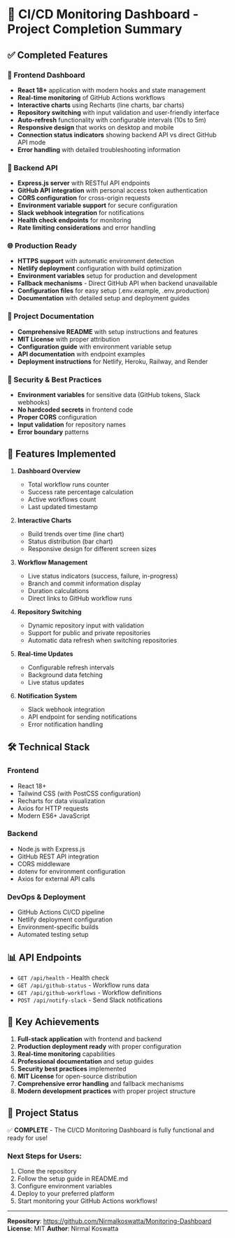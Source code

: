 # 🎉 CI/CD Monitoring Dashboard - Project Completion Summary

## ✅ Completed Features

### 📱 Frontend Dashboard
- **React 18+** application with modern hooks and state management
- **Real-time monitoring** of GitHub Actions workflows
- **Interactive charts** using Recharts (line charts, bar charts)
- **Repository switching** with input validation and user-friendly interface
- **Auto-refresh** functionality with configurable intervals (10s to 5m)
- **Responsive design** that works on desktop and mobile
- **Connection status indicators** showing backend API vs direct GitHub API mode
- **Error handling** with detailed troubleshooting information

### 🔧 Backend API
- **Express.js server** with RESTful API endpoints
- **GitHub API integration** with personal access token authentication
- **CORS configuration** for cross-origin requests
- **Environment variable support** for secure configuration
- **Slack webhook integration** for notifications
- **Health check endpoints** for monitoring
- **Rate limiting considerations** and error handling

### 🌐 Production Ready
- **HTTPS support** with automatic environment detection
- **Netlify deployment** configuration with build optimization
- **Environment variables** setup for production and development
- **Fallback mechanisms** - Direct GitHub API when backend unavailable
- **Configuration files** for easy setup (.env.example, .env.production)
- **Documentation** with detailed setup and deployment guides

### 📄 Project Documentation
- **Comprehensive README** with setup instructions and features
- **MIT License** with proper attribution
- **Configuration guide** with environment variable setup
- **API documentation** with endpoint examples
- **Deployment instructions** for Netlify, Heroku, Railway, and Render

### 🔐 Security & Best Practices
- **Environment variables** for sensitive data (GitHub tokens, Slack webhooks)
- **No hardcoded secrets** in frontend code
- **Proper CORS** configuration
- **Input validation** for repository names
- **Error boundary** patterns

## 🚀 Features Implemented

1. **Dashboard Overview**
   - Total workflow runs counter
   - Success rate percentage calculation
   - Active workflows count
   - Last updated timestamp

2. **Interactive Charts**
   - Build trends over time (line chart)
   - Status distribution (bar chart)
   - Responsive design for different screen sizes

3. **Workflow Management**
   - Live status indicators (success, failure, in-progress)
   - Branch and commit information display
   - Duration calculations
   - Direct links to GitHub workflow runs

4. **Repository Switching**
   - Dynamic repository input with validation
   - Support for public and private repositories
   - Automatic data refresh when switching repositories

5. **Real-time Updates**
   - Configurable refresh intervals
   - Background data fetching
   - Live status updates

6. **Notification System**
   - Slack webhook integration
   - API endpoint for sending notifications
   - Error notification handling

## 🛠️ Technical Stack

### Frontend
- React 18+
- Tailwind CSS (with PostCSS configuration)
- Recharts for data visualization
- Axios for HTTP requests
- Modern ES6+ JavaScript

### Backend
- Node.js with Express.js
- GitHub REST API integration
- CORS middleware
- dotenv for environment configuration
- Axios for external API calls

### DevOps & Deployment
- GitHub Actions CI/CD pipeline
- Netlify deployment configuration
- Environment-specific builds
- Automated testing setup

## 📊 API Endpoints

- `GET /api/health` - Health check
- `GET /api/github-status` - Workflow runs data
- `GET /api/github-workflows` - Workflow definitions
- `POST /api/notify-slack` - Send Slack notifications

## 🎯 Key Achievements

1. **Full-stack application** with frontend and backend
2. **Production deployment ready** with proper configuration
3. **Real-time monitoring** capabilities
4. **Professional documentation** and setup guides
5. **Security best practices** implemented
6. **MIT License** for open-source distribution
7. **Comprehensive error handling** and fallback mechanisms
8. **Modern development practices** with proper project structure

## 🌟 Project Status

✅ **COMPLETE** - The CI/CD Monitoring Dashboard is fully functional and ready for use!

### Next Steps for Users:
1. Clone the repository
2. Follow the setup guide in README.md
3. Configure environment variables
4. Deploy to your preferred platform
5. Start monitoring your GitHub Actions workflows!

---

**Repository**: https://github.com/Nirmalkoswatta/Monitoring-Dashboard
**License**: MIT
**Author**: Nirmal Koswatta
